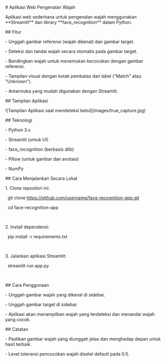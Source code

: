 

\# Aplikasi Web Pengenalan Wajah



Aplikasi web sederhana untuk pengenalan wajah menggunakan \*\*Streamlit\*\* dan library \*\*face\_recognition\*\* dalam Python.



\## Fitur

\- Unggah gambar referensi (wajah dikenal) dan gambar target.

\- Deteksi dan tandai wajah secara otomatis pada gambar target.

\- Bandingkan wajah untuk menemukan kecocokan dengan gambar referensi.

\- Tampilan visual dengan kotak pembatas dan label ("Match" atau "Unknown").

\- Antarmuka yang mudah digunakan dengan Streamlit.



\## Tampilan Aplikasi

!\[Tampilan Aplikasi saat mendeteksi betul](images/true\_capture.jpg)







\## Teknologi

\- Python 3.x

\- Streamlit (untuk UI)

\- face\_recognition (berbasis dlib)

\- Pillow (untuk gambar dan anotasi)

\- NumPy



\## Cara Menjalankan Secara Lokal

1\. Clone repositori ini:

&nbsp;  git clone https://github.com/username/face-recognition-app.git

&nbsp;  cd face-recognition-app

&nbsp; 

2\. Install dependensi:

&nbsp;  pip install -r requirements.txt

&nbsp;  

3\. Jalankan aplikasi Streamlit:

&nbsp;  streamlit run app.py

&nbsp;  



\## Cara Penggunaan

\- Unggah gambar wajah yang dikenal di sidebar.

\- Unggah gambar target di sidebar.

\- Aplikasi akan menampilkan wajah yang terdeteksi dan menandai wajah yang cocok.



\## Catatan

\- Pastikan gambar wajah yang diunggah jelas dan menghadap depan untuk hasil terbaik.

\- Level toleransi pencocokan wajah disetel default pada 0.5.



